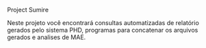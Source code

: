 Project Sumire

Neste projeto você encontrará consultas automatizadas de relatório gerados pelo sistema PHD, programas para concatenar os arquivos gerados e analises de MAE.
